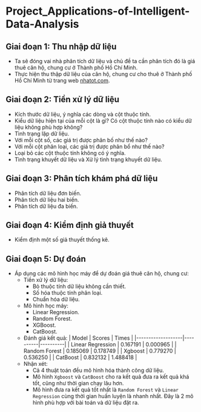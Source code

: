 # Project_Applications-of-Intelligent-Data-Analysis

## Giai đoạn 1: Thu nhập dữ liệu
- Ta sẽ đóng vai nhà phân tích dữ liệu và chủ đề ta cần phân tích đó là giá thuê căn hộ, chung cư ở Thành phố Hồ Chí Minh.
- Thực hiện thu thập dữ liệu của căn hộ, chung cư cho thuê ở Thành phố Hồ Chí Minh từ trang web [nhatot.com](https://www.nhatot.com/thue-can-ho-chung-cu-tp-ho-chi-minh).

## Giai đoạn 2: Tiền xử lý dữ liệu
- Kích thước dữ liệu, ý nghĩa các dòng và cột thuộc tính.
- Kiểu dữ liệu hiện tại của mỗi cột là gì? Có cột thuộc tính nào có kiểu dữ liệu không phù hợp không?
- Tình trạng lặp dữ liệu.
- Với mỗi cột số, các giá trị được phân bố như thế nào?
- Với mỗi cột phân loại, các giá trị được phân bổ như thế nào?
- Loại bỏ các cột thuộc tính không có ý nghĩa.
- Tình trạng khuyết dữ liệu và Xử lý tình trạng khuyết dữ liệu.

## Giai đoạn 3: Phân tích khám phá dữ liệu
- Phân tích dữ liệu đơn biến.
- Phân tích dữ liệu hai biến.
- Phân tích dữ liệu đa biến.

## Giai đoạn 4: Kiểm định giả thuyết
- Kiểm định một số giả thuyết thống kê.

## Giai đoạn 5: Dự đoán
- Áp dụng các mô hình học máy để dự đoán giá thuê căn hộ, chung cư:
  - Tiền xử lý dữ liệu:
    - Bỏ thuộc tính dữ liệu không cần thiết.
    - Số hóa thuộc tính phân loại.
    - Chuẩn hóa dữ liệu.
  - Mô hình học máy:
    - Linear Regression.
    - Random Forest.
    - XGBoost.
    - CatBoost.
  - Đánh giá kết quả:
    | Model             | Scores   | Times    |
    |-------------------|----------|----------|
    | Linear Regression | 0.167191 | 0.000965 |
    | Random Forest     | 0.185069 | 0.178749 |
    | Xgboost           | 0.779270 | 0.536250 |
    | CatBoost          | 0.832132 | 1.488418 |
  - Nhận xét:
    - Cả 4 thuật toán đều mô hình hóa thành công dữ liệu.
    - Mô hình `Xgboost` và `CatBoost` cho ra kết quả đưa ra kết quả khá tốt, cũng như thời gian chạy lâu hơn.
    - Mô hình đưa ra kết quả tốt nhất là `Random Forest` và `Linear Regression` cùng thời gian huấn luyện là nhanh nhất. Đây là 2 mô hình phù hợp với bài toán và dữ liệu đặt ra.

